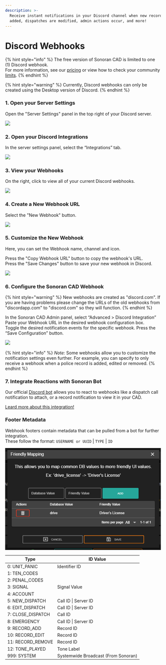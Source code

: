 ```yaml
---
description: >-
  Receive instant notifications in your Discord channel when new records are
  added, dispatches are modified, admin actions occur, and more!
---
```


# Discord Webhooks

{% hint style="info" %}
The free version of Sonoran CAD is limited to one (1) Discord webhook.\
For more information, see our [pricing](../pricing/faq/) or view how to check your community [limits](../tutorials/getting-started/view-your-limits.md).
{% endhint %}

{% hint style="warning" %}
Currently, Discord webhooks can only be created using the Desktop version of Discord.
{% endhint %}

### 1. Open your Server Settings

Open the "Server Settings" panel in the top right of your Discord server.

![](<../.gitbook/assets/Screen Shot 2020-08-20 at 10.56.54 PM.png>)

### 2. Open your Discord Integrations

In the server settings panel, select the “Integrations” tab.

![](<../.gitbook/assets/Screen Shot 2020-08-20 at 10.54.04 PM.png>)

### 3. View your Webhooks

On the right, click to view all of your current Discord webhooks.

![](<../.gitbook/assets/Screen Shot 2020-08-20 at 10.54.37 PM.png>)

### 4. Create a New Webhook URL

Select the "New Webhook" button.

![](<../.gitbook/assets/Screen Shot 2020-08-20 at 10.54.59 PM.png>)

### 5. Customize the New Webhook

Here, you can set the Webhook name, channel and icon.

Press the "Copy Webhook URL" button to copy the webhook's URL.\
Press the "Save Changes" button to save your new webhook in Discord.

![](<../.gitbook/assets/Screen Shot 2020-08-20 at 10.55.39 PM.png>)

### 6. Configure the Sonoran CAD Webhook

{% hint style="warning" %}
New webhooks are created as "discord.com". If you are having problems please change the URLs of the old webhooks from "discordapp.com" to "discord.com" so they will function.
{% endhint %}

In the Sonoran CAD Admin panel, select “Advanced > Discord Integration”\
Paste your Webhook URL in the desired webhook configuration box.\
Toggle the desired notification events for the specific webhook. Press the “Save Configuration” button.

![](<../.gitbook/assets/Screen Shot 2020-08-20 at 11.02.11 PM.png>)

{% hint style="info" %}
_Note:_ Some webhooks allow you to customize the notification settings even further. For example, you can specify to only receive a webhook when a police record is added, edited or removed.
{% endhint %}

### 7. Integrate Reactions with Sonoran Bot

Our official [Discord bot](discord-bot/) allows you to react to webhooks like a dispatch call notification to attach, or a record notification to view it in your CAD.

[Leard more about this integration!](discord-bot/features/webhook-actions.md)

### Footer Metadata

Webhook footers contain metadata that can be pulled from a bot for further integration.\
These follow the format: `USERNAME or UUID` | `TYPE` | `ID`

![Sonoran CAD - Webhook Footer Data](<../.gitbook/assets/image (161).png>)

| Type               | ID Value                            |
| ------------------ | ----------------------------------- |
| 0: UNIT\_PANIC     | Identifier ID                       |
| 1: TEN\_CODES      |                                     |
| 2: PENAL\_CODES    |                                     |
| 3: SIGNAL          | Signal Value                        |
| 4: ACCOUNT         |                                     |
| 5: NEW\_DISPATCH   | Call ID \| Server ID                |
| 6: EDIT\_DISPATCH  | Call ID \| Server ID                |
| 7: CLOSE\_DISPATCH | Call ID                             |
| 8: EMERGENCY       | Call ID \| Server ID                |
| 9: RECORD\_ADD     | Record ID                           |
| 10: RECORD\_EDIT   | Record ID                           |
| 11: RECORD\_REMOVE | Record ID                           |
| 12: TONE\_PLAYED   | Tone Label                          |
| 999: SYSTEM        | Systemwide Broadcast (From Sonoran) |
